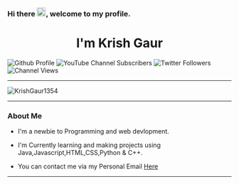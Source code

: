 ### Hi there <img width="20" height="20" src="https://raw.githubusercontent.com/iampavangandhi/iampavangandhi/master/gifs/Hi.gif">, welcome to my profile.

<h1 align="center">I'm Krish Gaur</h1>


![Github Profile](https://img.shields.io/github/followers/KrishGaur1354?style=social)
![YouTube Channel Subscribers](https://img.shields.io/youtube/channel/subscribers/UC1x1aok5Ji52Dw6G8_GN59Q?style=social)
![Twitter Followers](https://img.shields.io/twitter/follow/ThatOneKrish?style=social)
![Channel Views](https://img.shields.io/youtube/channel/views/UC1x1aok5Ji52Dw6G8_GN59Q?style=social)

---

![KrishGaur1354](https://socialify.git.ci/KrishGaur1354/KrishGaur1354/image?font=KoHo&language=1&name=1&owner=1&pattern=Circuit%20Board&theme=Dark)


---
### About Me

- I'm a newbie to Programming and web devlopment.

- I'm Currently learning and making projects using Java,Javascript,HTML,CSS,Python & C++.

- You can contact me via my Personal Email <a href = "mailto = krishgaur13@gmail.com">Here</a>

---
